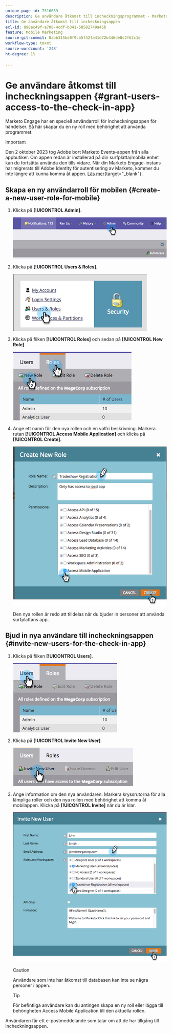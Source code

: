 ```yaml
---
unique-page-id: 7516639
description: Ge användare åtkomst till incheckningsprogrammet - Marketo Docs - produktdokumentation
title: Ge användare åtkomst till incheckningsappen
exl-id: 898ac49f-a708-4cdf-b341-58582740a45b
feature: Mobile Marketing
source-git-commit: 0abb315be0f9cb5f42fa41d72b446de8c2f62c1e
workflow-type: tm+mt
source-wordcount: '248'
ht-degree: 1%

---
```


# Ge användare åtkomst till incheckningsappen {#grant-users-access-to-the-check-in-app}

Marketo Engage har en speciell användarroll för incheckningsappen för händelser. Så här skapar du en ny roll med behörighet att använda programmet.

>[!IMPORTANT]
>
>Den 2 oktober 2023 tog Adobe bort Marketo Events-appen från alla appbutiker. Om appen redan är installerad på din surfplatta/mobila enhet kan du fortsätta använda den tills vidare. När din Marketo Engage-instans har migrerats till Adobe Identity för autentisering av Marketo, kommer du inte längre att kunna komma åt appen. [Läs mer](https://nation.marketo.com/t5/product-discussions/marketo-events-app-and-marketo-moments-app-end-of-life/m-p/340712/highlight/true#M193869){target="_blank"}.

## Skapa en ny användarroll för mobilen {#create-a-new-user-role-for-mobile}

1. Klicka på **[!UICONTROL Admin]**.

   ![](assets/image2015-6-2-10-3a39-3a31.png)

1. Klicka på **[!UICONTROL Users & Roles]**.

   ![](assets/image2015-6-2-10-3a56-3a0.png)

1. Klicka på fliken **[!UICONTROL Roles]** och sedan på **[!UICONTROL New Role]**.

   ![](assets/image2015-6-2-11-3a3-3a23.png)

1. Ange ett namn för den nya rollen och en valfri beskrivning. Markera rutan **[!UICONTROL Access Mobile Application]** och klicka på **[!UICONTROL Create]**.

   ![](assets/image2015-6-2-11-3a4-3a58.png)

   Den nya rollen är redo att tilldelas när du bjuder in personer att använda surfplattans app.

## Bjud in nya användare till incheckningsappen {#invite-new-users-for-the-check-in-app}

1. Klicka på fliken **[!UICONTROL Users]**.

   ![](assets/image2015-6-2-11-3a10-3a42.png)

1. Klicka på **[!UICONTROL Invite New User]**.

   ![](assets/image2015-6-2-11-3a11-3a32.png)

1. Ange information om den nya användaren. Markera kryssrutorna för alla lämpliga roller och den nya rollen med behörighet att komma åt mobilappen. Klicka på **[!UICONTROL Invite]** när du är klar.

   ![](assets/image2015-6-2-11-3a16-3a26.png)

   >[!CAUTION]
   >
   >Användare som inte har åtkomst till databasen kan inte se några personer i appen.

   >[!TIP]
   >
   >För befintliga användare kan du antingen skapa en ny roll eller lägga till behörigheten Access Mobile Application till den aktuella rollen.

Användaren får ett e-postmeddelande som talar om att de har tillgång till incheckningsappen.
